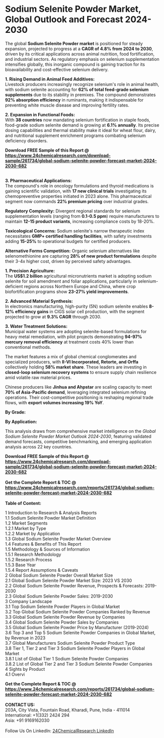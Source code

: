 <h1>Sodium Selenite Powder Market, Global Outlook and Forecast 2024-2030</h1><p>The global <strong>Sodium Selenite Powder market</strong> is positioned for steady expansion, projected to progress at a <strong>CAGR of 4.8% from 2024 to 2030</strong>, driven by its critical applications across animal nutrition, food fortification, and industrial sectors. As regulatory emphasis on selenium supplementation intensifies globally, this inorganic compound is gaining traction for its bioavailability and cost-effective selenium delivery.</p><p><strong>1. Rising Demand in Animal Feed Additives:</strong><br>
Livestock producers increasingly recognize selenium's role in animal health, with sodium selenite accounting for <strong>62% of total feed-grade selenium supplements</strong> due to its stability in premixes. The compound demonstrates <strong>92% absorption efficiency</strong> in ruminants, making it indispensable for preventing white muscle disease and improving fertility rates.</p><p><strong>2. Expansion in Functional Foods:</strong><br>
With <strong>38 countries</strong> now mandating selenium fortification in staple foods, food-grade sodium selenite demand is growing at <strong>6.1% annually</strong>. Its precise dosing capabilities and thermal stability make it ideal for wheat flour, dairy, and nutritional supplement enrichment programs combating selenium deficiency disorders.</p><div><b>Download FREE Sample of this Report @ 
            <a href="https://www.24chemicalresearch.com/download-sample/261734/global-sodium-selenite-powder-forecast-market-2024-2030-682">
            https://www.24chemicalresearch.com/download-sample/261734/global-sodium-selenite-powder-forecast-market-2024-2030-682</a></b></div><br><p><strong>3. Pharmaceutical Applications:</strong><br>
The compound's role in oncology formulations and thyroid medications is gaining scientific validation, with <strong>17 new clinical trials</strong> investigating its chemopreventive properties initiated in 2023 alone. This pharmaceutical segment now commands <strong>22% premium pricing</strong> over industrial grades.</p><p><strong>Regulatory Complexity:</strong> Divergent regional standards for selenium supplementation levels (ranging from <strong>0.1-0.5 ppm</strong>) require manufacturers to maintain <strong>12-15 product variants</strong>, increasing compliance costs by 18-20%.</p><p><strong>Toxicological Concerns:</strong> Sodium selenite's narrow therapeutic index necessitates <strong>GMP+ certified handling facilities</strong>, with safety investments adding <strong>15-25%</strong> to operational budgets for certified producers.</p><p><strong>Alternative Forms Competition:</strong> Organic selenium alternatives like selenomethionine are capturing <strong>28% of new product formulations</strong> despite their 3-4x higher cost, driven by perceived safety advantages.</p><p><strong>1. Precision Agriculture:</strong><br>
The <strong>US$1.2 billion</strong> agricultural micronutrients market is adopting sodium selenite for soil amendment and foliar applications, particularly in selenium-deficient regions across Northern Europe and China, where crop biofortification programs show <strong>23-27% yield improvements</strong>.</p><p><strong>2. Advanced Material Synthesis:</strong><br>
In electronics manufacturing, high-purity (5N) sodium selenite enables <strong>8-12% efficiency gains</strong> in CIGS solar cell production, with the segment projected to grow at <strong>9.3% CAGR</strong> through 2030.</p><p><strong>3. Water Treatment Solutions:</strong><br>
Municipal water systems are adopting selenite-based formulations for heavy metal remediation, with pilot projects demonstrating <strong>94-97% mercury removal efficiency</strong> at treatment costs 40% lower than conventional methods.</p><p>The market features a mix of global chemical conglomerates and specialized producers, with <strong>II-VI Incorporated, Retorte, and Orffa</strong> collectively holding <strong>58% market share</strong>. These leaders are investing in <strong>closed-loop selenium recovery systems</strong> to ensure supply chain resilience amid volatile raw material prices.</p><p>Chinese producers like <strong>Jinhua and Ahpstar</strong> are scaling capacity to meet <strong>70% of Asia-Pacific demand</strong>, leveraging integrated selenium refining operations. Their cost-competitive positioning is reshaping regional trade flows, with <strong>export volumes increasing 19% YoY</strong>.</p><p><strong>By Grade:</strong></p><p><strong>By Application:</strong></p><p>This analysis draws from comprehensive market intelligence on the <em>Global Sodium Selenite Powder Market Outlook 2024-2030</em>, featuring validated demand forecasts, competitive benchmarking, and emerging application analysis across 22 key countries.</p><div><b>Download FREE Sample of this Report @ 
            <a href="https://www.24chemicalresearch.com/download-sample/261734/global-sodium-selenite-powder-forecast-market-2024-2030-682">
            https://www.24chemicalresearch.com/download-sample/261734/global-sodium-selenite-powder-forecast-market-2024-2030-682</a></b></div><br><div><b>Get the Complete Report & TOC @ 
            <a href="https://www.24chemicalresearch.com/reports/261734/global-sodium-selenite-powder-forecast-market-2024-2030-682">
            https://www.24chemicalresearch.com/reports/261734/global-sodium-selenite-powder-forecast-market-2024-2030-682</a></b></div><br>
            <b>Table of Content:</b><p>1 Introduction to Research & Analysis Reports<br />
    1.1 Sodium Selenite Powder Market Definition<br />
    1.2 Market Segments<br />
        1.2.1 Market by Type<br />
        1.2.2 Market by Application<br />
    1.3 Global Sodium Selenite Powder Market Overview<br />
    1.4 Features & Benefits of This Report<br />
    1.5 Methodology & Sources of Information<br />
        1.5.1 Research Methodology<br />
        1.5.2 Research Process<br />
        1.5.3 Base Year<br />
        1.5.4 Report Assumptions & Caveats<br />
2 Global Sodium Selenite Powder Overall Market Size<br />
    2.1 Global Sodium Selenite Powder Market Size: 2023 VS 2030<br />
    2.2 Global Sodium Selenite Powder Revenue, Prospects & Forecasts: 2019-2030<br />
    2.3 Global Sodium Selenite Powder Sales: 2019-2030<br />
3 Company Landscape<br />
    3.1 Top Sodium Selenite Powder Players in Global Market<br />
    3.2 Top Global Sodium Selenite Powder Companies Ranked by Revenue<br />
    3.3 Global Sodium Selenite Powder Revenue by Companies<br />
    3.4 Global Sodium Selenite Powder Sales by Companies<br />
    3.5 Global Sodium Selenite Powder Price by Manufacturer (2019-2024)<br />
    3.6 Top 3 and Top 5 Sodium Selenite Powder Companies in Global Market, by Revenue in 2023<br />
    3.7 Global Manufacturers Sodium Selenite Powder Product Type<br />
    3.8 Tier 1, Tier 2 and Tier 3 Sodium Selenite Powder Players in Global Market<br />
        3.8.1 List of Global Tier 1 Sodium Selenite Powder Companies<br />
        3.8.2 List of Global Tier 2 and Tier 3 Sodium Selenite Powder Companies<br />
4 Sights by Product<br />
    4.1 Overvi</p><div><b>Get the Complete Report & TOC @ 
            <a href="https://www.24chemicalresearch.com/reports/261734/global-sodium-selenite-powder-forecast-market-2024-2030-682">
            https://www.24chemicalresearch.com/reports/261734/global-sodium-selenite-powder-forecast-market-2024-2030-682</a></b></div><br><b>CONTACT US:</b><br>
            203A, City Vista, Fountain Road, Kharadi, Pune, India - 411014<br>
            International: +1(332) 2424 294<br>
            Asia: +91 9169162030 <br><br>
            Follow Us On LinkedIn: <a href="https://www.linkedin.com/company/24chemicalresearch/">24ChemicalResearch LinkedIn</a>